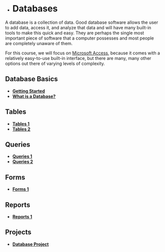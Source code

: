 * # Databases

A database is a collection of data. Good database software allows the user to add data, access it, and analyze that data and will have many built-in tools to make this quick and easy. They are perhaps the single most important piece of software that a computer possesses and most people are completely unaware of them.

For this course, we will focus on [Microsoft Access](https://products.office.com/en-us/access), because it comes with a relatively easy-to-use built-in interface, but there are many, many other options out there of varying levels of complexity.

## Database Basics

* [**Getting Started**](5-1-getting-started.md)
* [**What is a Database?**](5-2-elements.md)

## Tables

* [**Tables 1**](5-3-tables-1.md)
* [**Tables 2**](5-4-tables-2.md)

## Queries

* [**Queries 1**](5-5-query-1.md)
* [**Queries 2**](5-6-query-2.md)

## Forms

* [**Forms 1**](5-7-form-1.md)

## Reports

* [**Reports 1**](5-8-report-1.md)

## Projects

* [**Database Project**](5-project.md)



